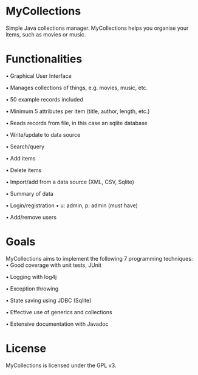 # MyCollections
Simple Java collections manager. MyCollections helps you organise your items, such as movies or music.

# Functionalities
• Graphical User Interface

• Manages collections of things, e.g. movies, music, etc.

• 50 example records included

• Minimum 5 attributes per item (title, author, length, etc.)

• Reads records from file, in this case an sqlite database

• Write/update to data source

• Search/query

• Add items

• Delete items

• Import/add from a data source (XML, CSV, Sqlite)

• Summary of data

• Login/registration
•   u: admin, p: admin (must have)

• Add/remove users

# Goals
MyCollections aims to implement the following 7 programming techniques:
• Good coverage with unit tests, JUnit

• Logging with log4j

• Exception throwing

• State saving using JDBC (Sqlite)

• Effective use of generics and collections

• Extensive documentation with Javadoc

# License
MyCollections is licensed under the GPL v3.
